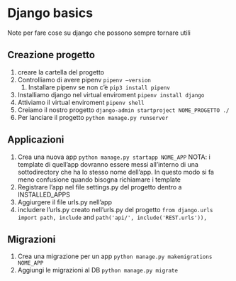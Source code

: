 # Django basics
Note per fare cose su django che possono sempre tornare utili
## Creazione progetto
1. creare la cartella del progetto
2. Controlliamo di avere pipenv ```pipenv —version```
	1. Installare pipenv se non c’è  ```pip3 install pipenv ```
3. Installiamo django nel virtual enviroment ```pipenv install django```
4. Attiviamo il virtual enviroment ```pipenv shell```
5. Creiamo il nostro progetto ```django-admin startproject NOME_PROGETTO ./```
6. Per lanciare il progetto ```python manage.py runserver```

## Applicazioni
1. Crea una nuova app ```python manage.py startapp NOME_APP```
	NOTA: i template di quell’app dovranno essere messi all’interno di una sottodirectory che ha lo stesso nome dell’app. In questo modo si fa meno confusione quando bisogna richiamare i template
2. Registrare l’app nel file settings.py del progetto dentro a INSTALLED_APPS
3. Aggiurgere il file urls.py nell’app
4. includere l’urls.py creato nell’urls.py del progetto
	```from django.urls import path, include```
	and ```path('api/', include('REST.urls')),```

## Migrazioni
1. Crea una migrazione per un app ```python manage.py makemigrations NOME_APP```
2. Aggiungi le migrazioni al DB ```python manage.py migrate```
